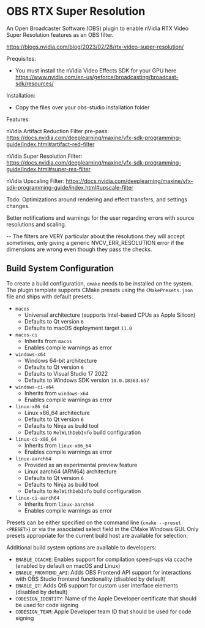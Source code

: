 # OBS RTX Super Resolution

An Open Broadcaster Software (OBS) plugin to enable nVidia RTX Video Super Resolution features as an OBS filter.

https://blogs.nvidia.com/blog/2023/02/28/rtx-video-super-resolution/

Prequisites:
* You must install the nVidia Video Effects SDK for your GPU here https://www.nvidia.com/en-us/geforce/broadcasting/broadcast-sdk/resources/

Installation:
* Copy the files over your obs-studio installation folder

Features:

  nVidia Artifact Reduction Filter pre-pass: https://docs.nvidia.com/deeplearning/maxine/vfx-sdk-programming-guide/index.html#artifact-red-filter

  nVidia Super Resolution Filter: https://docs.nvidia.com/deeplearning/maxine/vfx-sdk-programming-guide/index.html#super-res-filter

  nVidia Upscaling Filter: https://docs.nvidia.com/deeplearning/maxine/vfx-sdk-programming-guide/index.html#upscale-filter


Todo:
  Optimizations around rendering and effect transfers, and settings changes.

  Better notifications and warnings for the user regarding errors with source resolutions and scaling.

  -- The filters are VERY particular about the resolutions they will accept sometimes, only giving a generic NVCV_ERR_RESOLUTION error if the dimensions are wrong even though they pass the checks.

## Build System Configuration

To create a build configuration, `cmake` needs to be installed on the system. The plugin template supports CMake presets using the `CMakePresets.json` file and ships with default presets:

* `macos`
    * Universal architecture (supports Intel-based CPUs as Apple Silicon)
    * Defaults to Qt version `6`
    * Defaults to macOS deployment target `11.0`
* `macos-ci`
    * Inherits from `macos`
    * Enables compile warnings as error
* `windows-x64`
    * Windows 64-bit architecture
    * Defaults to Qt version `6`
    * Defaults to Visual Studio 17 2022
    * Defaults to Windows SDK version `10.0.18363.657`
* `windows-ci-x64`
    * Inherits from `windows-x64`
    * Enables compile warnings as error
* `linux-x86_64`
    * Linux x86_64 architecture
    * Defaults to Qt version `6`
    * Defaults to Ninja as build tool
    * Defaults to `RelWithDebInfo` build configuration
* `linux-ci-x86_64`
    * Inherits from `linux-x86_64`
    * Enables compile warnings as error
* `linux-aarch64`
    * Provided as an experimental preview feature
    * Linux aarch64 (ARM64) architecture
    * Defaults to Qt version `6`
    * Defaults to Ninja as build tool
    * Defaults to `RelWithDebInfo` build configuration
* `linux-ci-aarch64`
    * Inherits from `linux-aarch64`
    * Enables compile warnings as error

Presets can be either specified on the command line (`cmake --preset <PRESET>`) or via the associated select field in the CMake Windows GUI. Only presets appropriate for the current build host are available for selection.

Additional build system options are available to developers:

* `ENABLE_CCACHE`: Enables support for compilation speed-ups via ccache (enabled by default on macOS and Linux)
* `ENABLE_FRONTEND_API`: Adds OBS Frontend API support for interactions with OBS Studio frontend functionality (disabled by default)
* `ENABLE_QT`: Adds Qt6 support for custom user interface elements (disabled by default)
* `CODESIGN_IDENTITY`: Name of the Apple Developer certificate that should be used for code signing
* `CODESIGN_TEAM`: Apple Developer team ID that should be used for code signing
